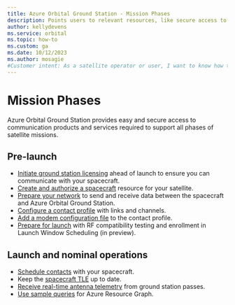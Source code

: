 ```yaml
---
title: Azure Orbital Ground Station - Mission Phases
description: Points users to relevant resources, like secure access to communication products and services, depending on the phase of their mission.
author: kellydevens
ms.service: orbital
ms.topic: how-to
ms.custom: ga
ms.date: 10/12/2023
ms.author: mosagie
#Customer intent: As a satellite operator or user, I want to know how to use AOGS at each phase in my satellite mission.
---
```


# Mission Phases

Azure Orbital Ground Station provides easy and secure access to communication products and services required to support all phases of satellite missions.

## Pre-launch

- [Initiate ground station licensing](initiate-licensing.md) ahead of launch to ensure you can communicate with your spacecraft.
- [Create and authorize a spacecraft](register-spacecraft.md) resource for your satellite.
- [Prepare your network](prepare-network.md) to send and receive data between the spacecraft and Azure Orbital Ground Station.
- [Configure a contact profile](contact-profile.md) with links and channels.
- [Add a modem configuration file](modem-chain.md) to the contact profile.
- [Prepare for launch](prepare-for-launch.md) with RF compatibility testing and enrollment in Launch Window Scheduling (in preview).

## Launch and nominal operations

- [Schedule contacts](schedule-contact.md) with your spacecraft.
- Keep the [spacecraft TLE](update-tle.md) up to date.
- [Receive real-time antenna telemetry](receive-real-time-telemetry.md) from ground station passes.
- [Use sample queries](resource-graph-samples.md) for Azure Resource Graph.
